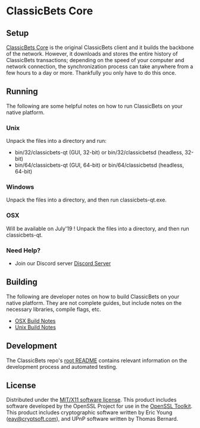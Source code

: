 ClassicBets Core
=====================

Setup
---------------------
[ClassicBets Core](https://classicbets.net) is the original ClassicBets client and it builds the backbone of the network. However, it downloads and stores the entire history of ClassicBets transactions; depending on the speed of your computer and network connection, the synchronization process can take anywhere from a few hours to a day or more. Thankfully you only have to do this once.

Running
---------------------
The following are some helpful notes on how to run ClassicBets on your native platform.

### Unix

Unpack the files into a directory and run:

- bin/32/classicbets-qt (GUI, 32-bit) or bin/32/classicbetsd (headless, 32-bit)
- bin/64/classicbets-qt (GUI, 64-bit) or bin/64/classicbetsd (headless, 64-bit)

### Windows

Unpack the files into a directory, and then run classicbets-qt.exe.

### OSX

Will be available on July'19 !
Unpack the files into a directory, and then run classicbets-qt.

### Need Help?

* Join our Discord server [Discord Server](https://discord.classibets.com)

Building
---------------------
The following are developer notes on how to build ClassicBets on your native platform. They are not complete guides, but include notes on the necessary libraries, compile flags, etc.

- [OSX Build Notes](build-osx.md)
- [Unix Build Notes](build-unix.md)

Development
---------------------
The ClassicBets repo's [root README](https://github.com/ClassicBets/cbet-coin/blob/master/README.md) contains relevant information on the development process and automated testing.

License
---------------------
Distributed under the [MIT/X11 software license](http://www.opensource.org/licenses/mit-license.php).
This product includes software developed by the OpenSSL Project for use in the [OpenSSL Toolkit](https://www.openssl.org/). This product includes
cryptographic software written by Eric Young ([eay@cryptsoft.com](mailto:eay@cryptsoft.com)), and UPnP software written by Thomas Bernard.
